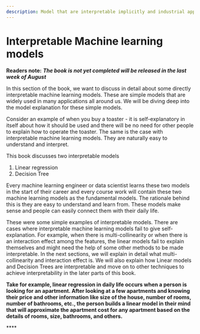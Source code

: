 ```yaml
---
description: Model that are interpretable implicitly and industrial applications
---
```


# Interpretable Machine learning models

**Readers note:** _**The book is not yet completed will be released in the last week of August**_

In this section of the book, we want to discuss in detail about some directly interpretable machine learning models. These are simple models that are widely used in many applications all around us. We will be diving deep into the model explanation for these simple models. 

Consider an example of when you buy a toaster - it is self-explanatory in itself about how it should be used and there will be no need for other people to explain how to operate the toaster. The same is the case with interpretable machine learning models. They are naturally easy to understand and interpret. 

This book discusses two interpretable models 

1. Linear regression
2. Decision Tree

Every machine learning engineer or data scientist learns these two models in the start of their career and every course work will contain these two machine learning models as the fundamental models. The rationale behind this is they are easy to understand and learn from. These models make sense and people can easily connect them with their daily life.

These were some simple examples of interpretable models. There  are cases where interpretable machine learning models fail to give self-explanation. For example, when there is multi-collinearity or when there is an interaction effect among the features, the linear models fail to explain themselves  and might need the help of some other methods to be made interpretable. In the next sections, we will explain in detail what multi-collinearity and interaction effect is. We will also explain how Linear models and Decision Trees are interpretable and move on to other techniques to achieve interpretability in the later parts of this book.

**Take for example, linear regression in daily life occurs when a person is looking for an apartment. After looking at a few apartments and knowing their price and other information like size of the house, number of rooms, number of bathrooms, etc., the person builds a linear model in their mind that will approximate the apartment cost for any apartment based on the details of rooms, size, bathrooms, and others.**

\*\*\*\*

